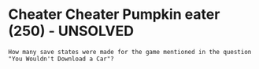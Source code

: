 # Cheater Cheater Pumpkin eater (250) - UNSOLVED
`How many save states were made for the game mentioned in the question "You Wouldn't Download a Car"?`